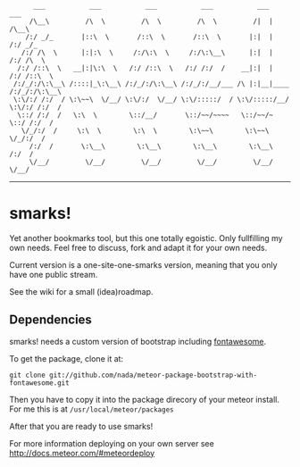 	      ___           ___           ___           ___           ___           ___     
	     /\__\         /\  \         /\  \         /\  \         /|  |         /\__\    
	    /:/ _/_       |::\  \       /::\  \       /::\  \       |:|  |        /:/ _/_   
	   /:/ /\  \      |:|:\  \     /:/\:\  \     /:/\:\__\      |:|  |       /:/ /\  \  
	  /:/ /::\  \   __|:|\:\  \   /:/ /::\  \   /:/ /:/  /    __|:|  |      /:/ /::\  \ 
	 /:/_/:/\:\__\ /::::|_\:\__\ /:/_/:/\:\__\ /:/_/:/__/___ /\ |:|__|____ /:/_/:/\:\__\
	 \:\/:/ /:/  / \:\~~\  \/__/ \:\/:/  \/__/ \:\/:::::/  / \:\/:::::/__/ \:\/:/ /:/  /
	  \::/ /:/  /   \:\  \        \::/__/       \::/~~/~~~~   \::/~~/~      \::/ /:/  / 
	   \/_/:/  /     \:\  \        \:\  \        \:\~~\        \:\~~\        \/_/:/  /  
 	     /:/  /       \:\__\        \:\__\        \:\__\        \:\__\         /:/  /   
	     \/__/         \/__/         \/__/         \/__/         \/__/         \/__/    

---------------------------------------------------------------------------------------------

# smarks!

Yet another bookmarks tool, but this one totally egoistic. Only fullfilling my own needs. Feel free to discuss, fork and adapt it for your own needs.

Current version is a one-site-one-smarks version, meaning that you only have one public stream. 

See the wiki for a small (idea)roadmap.

## Dependencies

smarks! needs a custom version of bootstrap including [fontawesome](http://fortawesome.github.com/Font-Awesome/). 

To get the package, clone it at: 

	git clone git://github.com/nada/meteor-package-bootstrap-with-fontawesome.git

Then you have to copy it into the package direcory of your meteor install. For me this is at ```/usr/local/meteor/packages```

After that you are ready to use smarks!

For more information deploying on your own server see http://docs.meteor.com/#meteordeploy